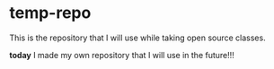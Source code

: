 # temp-repo

This is the repository that I will use while taking open source classes.

**today** I made my own repository that I will use in the future!!!
